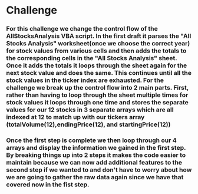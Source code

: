 # Challenge
### For this challenge we change the control flow of the AllStocksAnalysis VBA script. In the first draft it parses the "All Stocks Analysis" worksheet(once we choose the correct year) for stock values from various cells and then adds the totals to the corresponding cells in the "All Stocks Analysis" sheet. Once it adds the totals it loops through the sheet again for the next stock value and does the same. This continues until all the stock values in the ticker index are exhausted. For the challenge we break up the control flow into 2 main parts. First, rather than having to loop through the sheet multiple times for stock values it loops through one time and stores the separate values for our 12 stocks in 3 separate arrays which are all indexed at 12 to match up with our tickers array (totalVolume(12),endingPrice(12), and startingPrice(12))  

### Once the first step is complete we then loop through our 4 arrays and display the information we gained in the first step. By breaking things up into 2 steps it makes the code easier to maintain because we can now add additional features to the second step if we wanted to and don't have to worry about how we are going to gather the raw data again since we have that covered now in the fist step.  
